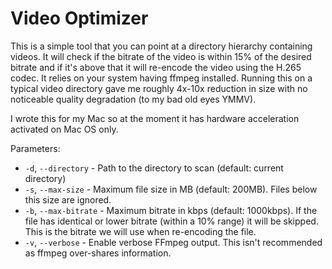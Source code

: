 # Video Optimizer

This is a simple tool that you can point at a directory hierarchy containing videos. It will check if the bitrate of the video is within 15% of the desired bitrate and if it's above that it will re-encode the video using the H.265 codec. It relies on your system having ffmpeg installed. Running this on a typical video directory gave me roughly 4x-10x reduction in size with no noticeable quality degradation (to my bad old eyes YMMV). 

I wrote this for my Mac so at the moment it has hardware acceleration activated on Mac OS only. 

Parameters:

* `-d`, `--directory` - Path to the directory to scan (default: current directory)
* `-s`, `--max-size` - Maximum file size in MB (default: 200MB). Files below this size are ignored.
* `-b`, `--max-bitrate` - Maximum bitrate in kbps (default: 1000kbps). If the file has identical or lower bitrate (within a 10% range) it will be skipped. This is the bitrate we will use when re-encoding the file.
* `-v`, `--verbose` - Enable verbose FFmpeg output. This isn't recommended as ffmpeg over-shares information.
